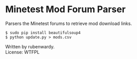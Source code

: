 # Minetest Mod Forum Parser
Parsers the Minetest forums to retrieve mod download links.

	$ sudo pip install beautifulsoup4
	$ python update.py > mods.csv
	
Written by rubenwardy.  
License: WTFPL
